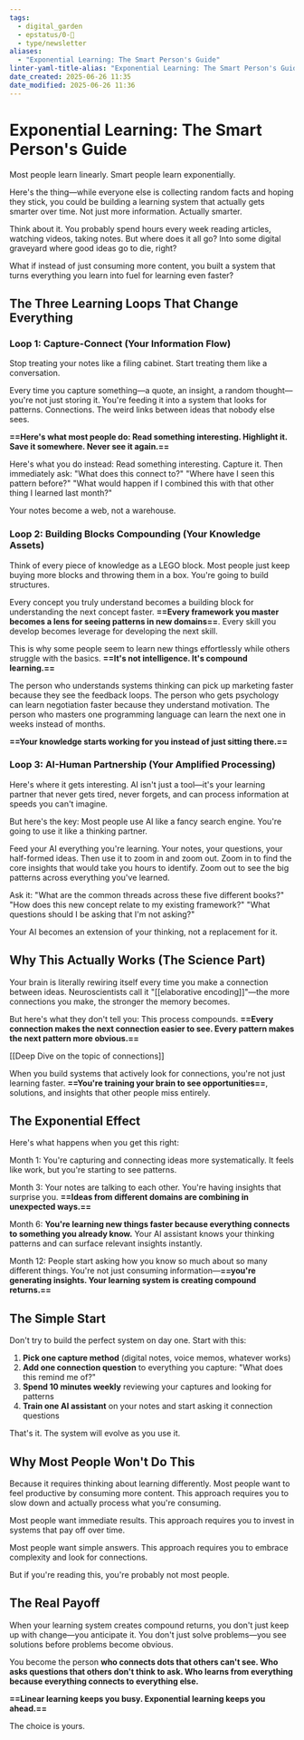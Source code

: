```yaml
---
tags:
  - digital_garden
  - epstatus/0-🌰
  - type/newsletter
aliases:
  - "Exponential Learning: The Smart Person's Guide"
linter-yaml-title-alias: "Exponential Learning: The Smart Person's Guide"
date_created: 2025-06-26 11:35
date_modified: 2025-06-26 11:36
---
```

# Exponential Learning: The Smart Person's Guide

Most people learn linearly. Smart people learn exponentially.

Here's the thing—while everyone else is collecting random facts and hoping they stick, you could be building a learning system that actually gets smarter over time. Not just more information. Actually smarter.

Think about it. You probably spend hours every week reading articles, watching videos, taking notes. But where does it all go? Into some digital graveyard where good ideas go to die, right?

What if instead of just consuming more content, you built a system that turns everything you learn into fuel for learning even faster?

## The Three Learning Loops That Change Everything

### Loop 1: Capture-Connect (Your Information Flow)

Stop treating your notes like a filing cabinet. Start treating them like a conversation.

Every time you capture something—a quote, an insight, a random thought—you're not just storing it. You're feeding it into a system that looks for patterns. Connections. The weird links between ideas that nobody else sees.

**==Here's what most people do: Read something interesting. Highlight it. Save it somewhere. Never see it again.==**

Here's what you do instead: Read something interesting. Capture it. 
Then immediately ask: "What does this connect to?" "Where have I seen this pattern before?" "What would happen if I combined this with that other thing I learned last month?"

Your notes become a web, not a warehouse.

### Loop 2: Building Blocks Compounding (Your Knowledge Assets)

Think of every piece of knowledge as a LEGO block. Most people just keep buying more blocks and throwing them in a box. You're going to build structures.

Every concept you truly understand becomes a building block for understanding the next concept faster. **==Every framework you master becomes a lens for seeing patterns in new domains==**. Every skill you develop becomes leverage for developing the next skill.

This is why some people seem to learn new things effortlessly while others struggle with the basics. **==It's not intelligence. It's compound learning.==**

The person who understands systems thinking can pick up marketing faster because they see the feedback loops. The person who gets psychology can learn negotiation faster because they understand motivation. The person who masters one programming language can learn the next one in weeks instead of months.

**==Your knowledge starts working for you instead of just sitting there.==**

### Loop 3: AI-Human Partnership (Your Amplified Processing)

Here's where it gets interesting. AI isn't just a tool—it's your learning partner that never gets tired, never forgets, and can process information at speeds you can't imagine.

But here's the key: Most people use AI like a fancy search engine. You're going to use it like a thinking partner.

Feed your AI everything you're learning. Your notes, your questions, your half-formed ideas. Then use it to zoom in and zoom out. Zoom in to find the core insights that would take you hours to identify. Zoom out to see the big patterns across everything you've learned.

Ask it: "What are the common threads across these five different books?" "How does this new concept relate to my existing framework?" "What questions should I be asking that I'm not asking?"

Your AI becomes an extension of your thinking, not a replacement for it.

## Why This Actually Works (The Science Part)

Your brain is literally rewiring itself every time you make a connection between ideas. Neuroscientists call it "[[elaborative encoding]]"—the more connections you make, the stronger the memory becomes.

But here's what they don't tell you: This process compounds. **==Every connection makes the next connection easier to see. Every pattern makes the next pattern more obvious.==**

[[Deep Dive on the topic of connections]]

When you build systems that actively look for connections, you're not just learning faster. **==You're training your brain to see opportunities==**, solutions, and insights that other people miss entirely.

## The Exponential Effect

Here's what happens when you get this right:

Month 1: You're capturing and connecting ideas more systematically. It feels like work, but you're starting to see patterns.

Month 3: Your notes are talking to each other. You're having insights that surprise you. **==Ideas from different domains are combining in unexpected ways.==**

Month 6: **You're learning new things faster because everything connects to something you already know.** Your AI assistant knows your thinking patterns and can surface relevant insights instantly.

Month 12: People start asking how you know so much about so many different things. You're not just consuming information—**==you're generating insights. Your learning system is creating compound returns.==**

## The Simple Start

Don't try to build the perfect system on day one. Start with this:

1. **Pick one capture method** (digital notes, voice memos, whatever works)
2. **Add one connection question** to everything you capture: "What does this remind me of?"
3. **Spend 10 minutes weekly** reviewing your captures and looking for patterns
4. **Train one AI assistant** on your notes and start asking it connection questions

That's it. The system will evolve as you use it.

## Why Most People Won't Do This

Because it requires thinking about learning differently. Most people want to feel productive by consuming more content. This approach requires you to slow down and actually process what you're consuming.

Most people want immediate results. This approach requires you to invest in systems that pay off over time.

Most people want simple answers. This approach requires you to embrace complexity and look for connections.

But if you're reading this, you're probably not most people.

## The Real Payoff

When your learning system creates compound returns, you don't just keep up with change—you anticipate it. You don't just solve problems—you see solutions before problems become obvious.

You become the person **who connects dots that others can't see. Who asks questions that others don't think to ask. Who learns from everything because everything connects to everything else.**

**==Linear learning keeps you busy. Exponential learning keeps you ahead.==**

The choice is yours.